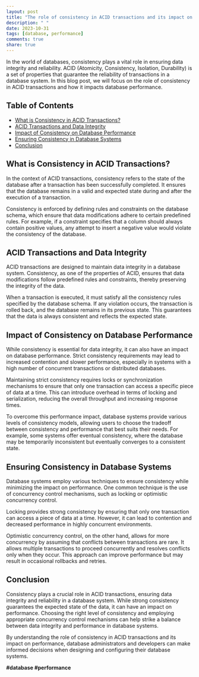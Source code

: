 ```yaml
---
layout: post
title: "The role of consistency in ACID transactions and its impact on database performance"
description: " "
date: 2023-10-31
tags: [database, performance]
comments: true
share: true
---
```


In the world of databases, consistency plays a vital role in ensuring data integrity and reliability. ACID (Atomicity, Consistency, Isolation, Durability) is a set of properties that guarantee the reliability of transactions in a database system. In this blog post, we will focus on the role of consistency in ACID transactions and how it impacts database performance.

## Table of Contents
- [What is Consistency in ACID Transactions?](#what-is-consistency-in-acid-transactions)
- [ACID Transactions and Data Integrity](#acid-transactions-and-data-integrity)
- [Impact of Consistency on Database Performance](#impact-of-consistency-on-database-performance)
- [Ensuring Consistency in Database Systems](#ensuring-consistency-in-database-systems)
- [Conclusion](#conclusion)

## What is Consistency in ACID Transactions?

In the context of ACID transactions, consistency refers to the state of the database after a transaction has been successfully completed. It ensures that the database remains in a valid and expected state during and after the execution of a transaction.

Consistency is enforced by defining rules and constraints on the database schema, which ensure that data modifications adhere to certain predefined rules. For example, if a constraint specifies that a column should always contain positive values, any attempt to insert a negative value would violate the consistency of the database.

## ACID Transactions and Data Integrity

ACID transactions are designed to maintain data integrity in a database system. Consistency, as one of the properties of ACID, ensures that data modifications follow predefined rules and constraints, thereby preserving the integrity of the data.

When a transaction is executed, it must satisfy all the consistency rules specified by the database schema. If any violation occurs, the transaction is rolled back, and the database remains in its previous state. This guarantees that the data is always consistent and reflects the expected state.

## Impact of Consistency on Database Performance

While consistency is essential for data integrity, it can also have an impact on database performance. Strict consistency requirements may lead to increased contention and slower performance, especially in systems with a high number of concurrent transactions or distributed databases.

Maintaining strict consistency requires locks or synchronization mechanisms to ensure that only one transaction can access a specific piece of data at a time. This can introduce overhead in terms of locking and serialization, reducing the overall throughput and increasing response times.

To overcome this performance impact, database systems provide various levels of consistency models, allowing users to choose the tradeoff between consistency and performance that best suits their needs. For example, some systems offer eventual consistency, where the database may be temporarily inconsistent but eventually converges to a consistent state.

## Ensuring Consistency in Database Systems

Database systems employ various techniques to ensure consistency while minimizing the impact on performance. One common technique is the use of concurrency control mechanisms, such as locking or optimistic concurrency control.

Locking provides strong consistency by ensuring that only one transaction can access a piece of data at a time. However, it can lead to contention and decreased performance in highly concurrent environments.

Optimistic concurrency control, on the other hand, allows for more concurrency by assuming that conflicts between transactions are rare. It allows multiple transactions to proceed concurrently and resolves conflicts only when they occur. This approach can improve performance but may result in occasional rollbacks and retries.

## Conclusion

Consistency plays a crucial role in ACID transactions, ensuring data integrity and reliability in a database system. While strong consistency guarantees the expected state of the data, it can have an impact on performance. Choosing the right level of consistency and employing appropriate concurrency control mechanisms can help strike a balance between data integrity and performance in database systems.

By understanding the role of consistency in ACID transactions and its impact on performance, database administrators and developers can make informed decisions when designing and configuring their database systems.

**#database #performance**